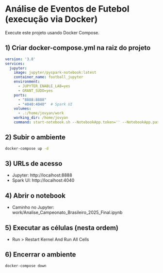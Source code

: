 # Análise de Eventos de Futebol (execução via Docker)

Execute este projeto usando Docker Compose.

## 1) Criar docker-compose.yml na raiz do projeto

```yaml
version: '3.8'
services:
  jupyter:
    image: jupyter/pyspark-notebook:latest
    container_name: football_jupyter
    environment:
      - JUPYTER_ENABLE_LAB=yes
      - GRANT_SUDO=yes
    ports:
      - "8888:8888"
      - "4040:4040"  # Spark UI
    volumes:
      - .:/home/jovyan/work
    working_dir: /home/jovyan
    command: start-notebook.sh --NotebookApp.token='' --NotebookApp.password='' --NotebookApp.allow_root=True
```

## 2) Subir o ambiente

```bash
docker-compose up -d
```

## 3) URLs de acesso
- Jupyter: http://localhost:8888
- Spark UI: http://localhost:4040

## 4) Abrir o notebook
- Caminho no Jupyter: work/Analise_Campeonato_Brasileiro_2025_Final.ipynb

## 5) Executar as células (nesta ordem)
- Run > Restart Kernel And Run All Cells

## 6) Encerrar o ambiente
```bash
docker-compose down
```
